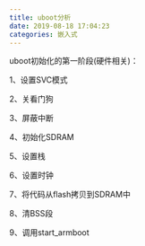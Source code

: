 ```yaml
---
title: uboot分析
date: 2019-08-18 17:04:23
categories: 嵌入式
---
```


uboot初始化的第一阶段(硬件相关)：

1、设置SVC模式

2、关看门狗

3、屏蔽中断

4、初始化SDRAM

5、设置栈

6、设置时钟

7、将代码从flash拷贝到SDRAM中

8、清BSS段

9、调用start_armboot